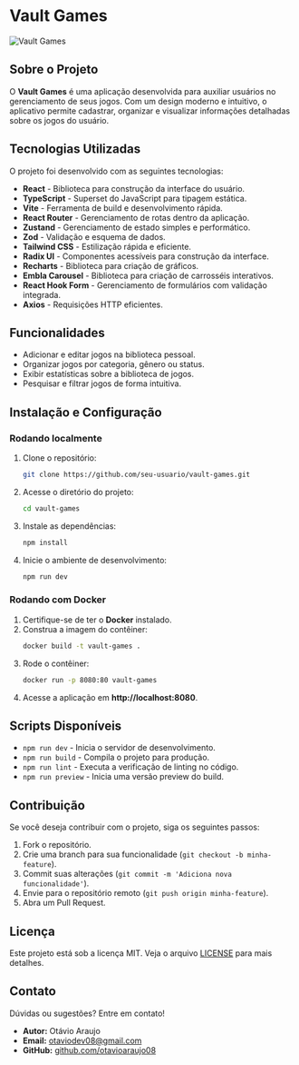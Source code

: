 # Vault Games

![Vault Games](https://raw.githubusercontent.com/otavioaraujo08/vault-games/refs/heads/main/public/vaultGames.ico)

## Sobre o Projeto

O **Vault Games** é uma aplicação desenvolvida para auxiliar usuários no gerenciamento de seus jogos. Com um design moderno e intuitivo, o aplicativo permite cadastrar, organizar e visualizar informações detalhadas sobre os jogos do usuário.

## Tecnologias Utilizadas

O projeto foi desenvolvido com as seguintes tecnologias:

- **React** - Biblioteca para construção da interface do usuário.
- **TypeScript** - Superset do JavaScript para tipagem estática.
- **Vite** - Ferramenta de build e desenvolvimento rápida.
- **React Router** - Gerenciamento de rotas dentro da aplicação.
- **Zustand** - Gerenciamento de estado simples e performático.
- **Zod** - Validação e esquema de dados.
- **Tailwind CSS** - Estilização rápida e eficiente.
- **Radix UI** - Componentes acessíveis para construção da interface.
- **Recharts** - Biblioteca para criação de gráficos.
- **Embla Carousel** - Biblioteca para criação de carrosséis interativos.
- **React Hook Form** - Gerenciamento de formulários com validação integrada.
- **Axios** - Requisições HTTP eficientes.

## Funcionalidades

- Adicionar e editar jogos na biblioteca pessoal.
- Organizar jogos por categoria, gênero ou status.
- Exibir estatísticas sobre a biblioteca de jogos.
- Pesquisar e filtrar jogos de forma intuitiva.

## Instalação e Configuração

### Rodando localmente

1. Clone o repositório:
   ```sh
   git clone https://github.com/seu-usuario/vault-games.git
   ```
2. Acesse o diretório do projeto:
   ```sh
   cd vault-games
   ```
3. Instale as dependências:
   ```sh
   npm install
   ```
4. Inicie o ambiente de desenvolvimento:
   ```sh
   npm run dev
   ```

### Rodando com Docker

1. Certifique-se de ter o **Docker** instalado.
2. Construa a imagem do contêiner:
   ```sh
   docker build -t vault-games .
   ```
3. Rode o contêiner:
   ```sh
   docker run -p 8080:80 vault-games
   ```
4. Acesse a aplicação em **http://localhost:8080**.

## Scripts Disponíveis

- `npm run dev` - Inicia o servidor de desenvolvimento.
- `npm run build` - Compila o projeto para produção.
- `npm run lint` - Executa a verificação de linting no código.
- `npm run preview` - Inicia uma versão preview do build.

## Contribuição

Se você deseja contribuir com o projeto, siga os seguintes passos:

1. Fork o repositório.
2. Crie uma branch para sua funcionalidade (`git checkout -b minha-feature`).
3. Commit suas alterações (`git commit -m 'Adiciona nova funcionalidade'`).
4. Envie para o repositório remoto (`git push origin minha-feature`).
5. Abra um Pull Request.

## Licença

Este projeto está sob a licença MIT. Veja o arquivo [LICENSE](LICENSE) para mais detalhes.

## Contato

Dúvidas ou sugestões? Entre em contato!

- **Autor:** Otávio Araujo
- **Email:** otaviodev08@gmail.com
- **GitHub:** [github.com/otavioaraujo08](https://github.com/otavioaraujo08)
